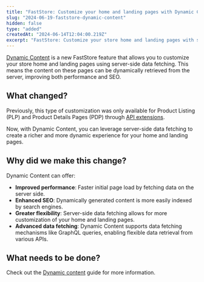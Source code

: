 ```yaml
---
title: "FastStore: Customize your home and landing pages with Dynamic Content"
slug: "2024-06-19-faststore-dynamic-content"
hidden: false
type: "added"
createdAt: "2024-06-14T12:04:00.219Z"
excerpt: "FastStore: Customize your store home and landing pages with server-side data to improve store performance and SEO."
---
```


[Dynamic Content](LINK) is a new FastStore feature that allows you to customize your store home and landing pages using server-side data fetching. This means the content on these pages can be dynamically retrieved from the server, improving both performance and SEO.

## What changed?

Previously, this type of customization was only available for Product Listing (PLP) and Product Details Pages (PDP) through [API extensions](https://developers.vtex.com/docs/guides/faststore/api-extensions-overview).

Now, with Dynamic Content, you can leverage server-side data fetching to create a richer and more dynamic experience for your home and landing pages.

## Why did we make this change?

Dynamic Content can offer:

- **Improved performance**: Faster initial page load by fetching data on the server side.
- **Enhanced SEO**: Dynamically generated content is more easily indexed by search engines.
- **Greater flexibility**: Server-side data fetching allows for more customization of your home and landing pages.
- **Advanced data fetching**: Dynamic Content supports data fetching mechanisms like GraphQL queries, enabling flexible data retrieval from various APIs.

## What needs to be done?

Check out the [Dynamic content](https://developers.vtex.com/docs/guides/faststore/dynamic-content-overview) guide for more information.
